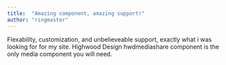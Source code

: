 ```yaml
---
title:  "Amazing component, amazing support!"
author: "ringmaster"
---
```

Flexability, customization, and unbelieveable support, exactly what i was looking for for my site. Highwood Design hwdmediashare component is the only media component you will need.